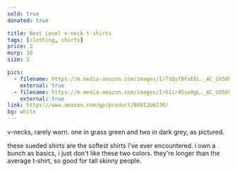 ```yaml
---
sold: true
donated: true

title: Next Level v-neck t-shirts
tags: [clothing, shirts]
price: 2
msrp: 10
size: S

pics:
  - filename: https://m.media-amazon.com/images/I/71QyfBFoEEL._AC_UX569_.jpg
    external: true
  - filename: https://m.media-amazon.com/images/I/61ir45ux0gL._AC_UX569_.jpg
    external: true
link: https://www.amazon.com/gp/product/B00I2U62J8/
bg: white
---
```


v-necks, rarely worn.  one in grass green and two in dark grey, as pictured.

these sueded shirts are the softest shirts i've ever encountered.  i own a
bunch as basics, i just don't like these two colors.  they're longer than the
average t-shirt, so good for tall skinny people.

